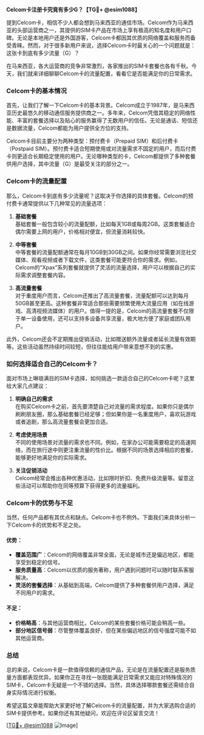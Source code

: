 **Celcom卡注册卡究竟有多少G？【TG💪+ @esim1088】**

提到Celcom卡，相信不少人都会想到马来西亚的通信市场。Celcom作为马来西亚的头部运营商之一，其提供的SIM卡产品在市场上享有极高的知名度和用户口碑。无论是本地用户还是外国游客，Celcom卡都因其优质的网络覆盖和服务而备受青睐。然而，对于很多新用户来说，选择Celcom卡时最关心的一个问题就是：这张卡到底有多少流量（G）？

在马来西亚，各大运营商的竞争非常激烈，各家推出的SIM卡套餐也各有千秋。今天，我们就来详细聊聊Celcom卡的流量配置，看看它是否能满足你的日常需求。

### Celcom卡的基本情况

首先，让我们了解一下Celcom卡的基本背景。Celcom成立于1987年，是马来西亚历史最悠久的移动通信服务提供商之一。多年来，Celcom凭借其稳定的网络性能、丰富的套餐选择以及贴心的服务赢得了无数用户的信任。无论是通话、短信还是数据流量，Celcom都能为用户提供全方位的支持。

Celcom卡目前主要分为两种类型：预付费卡（Prepaid SIM）和后付费卡（Postpaid SIM）。预付费卡适合短期使用或对流量需求不固定的用户，而后付费卡则更适合长期稳定使用的用户。无论哪种类型的卡，Celcom都提供了多种套餐供用户选择，其中流量（G）是最受关注的部分之一。

### Celcom卡的流量配置

那么，Celcom卡到底有多少流量呢？这取决于你选择的具体套餐。Celcom的预付费卡通常提供以下几种常见的流量选项：

1. **基础套餐**  
   基础套餐一般包含较小的流量配额，比如每天1GB或每周2GB。这类套餐适合偶尔需要上网的用户，价格相对便宜，但流量消耗较快。

2. **中等套餐**  
   中等套餐的流量配额通常在每月10GB到30GB之间。如果你经常需要浏览社交媒体、观看视频或者下载文件，这类套餐可能更符合你的需求。例如，Celcom的“Xpax”系列套餐就提供了灵活的流量选择，用户可以根据自己的实际需求调整套餐内容。

3. **高流量套餐**  
   对于重度用户而言，Celcom还推出了高流量套餐，流量配额可以达到每月50GB甚至更高。这种套餐非常适合那些需要频繁使用大流量应用（如在线游戏、高清视频流媒体）的用户。值得一提的是，Celcom的高流量套餐不仅限于单一设备使用，还可以支持多设备共享流量，极大地方便了家庭或团队用户。

此外，Celcom还会不定期推出促销活动，比如赠送额外流量或者延长流量有效期等。这些活动虽然持续时间较短，但往往能给用户带来意想不到的实惠。

### 如何选择适合自己的Celcom卡？

面对市场上琳琅满目的SIM卡选择，如何挑选一款适合自己的Celcom卡呢？这里给大家几点建议：

1. **明确自己的需求**  
   在购买Celcom卡之前，首先要清楚自己对流量的需求程度。如果你只是偶尔刷刷朋友圈，那么基础套餐已经足够；但如果你是一名重度用户，喜欢玩游戏或者追剧，那么高流量套餐会更加合适。

2. **考虑使用场景**  
   不同的使用场景对流量的需求也不同。例如，在家办公可能需要稳定的高速网络，而在旅行途中则更注重流量的性价比。根据不同的场景选择相应的套餐，能够更好地满足你的实际需求。

3. **关注促销活动**  
   Celcom经常会推出各种优惠活动，比如限时折扣、免费升级流量等。留意这些活动可以帮助你在同等预算下获得更多的流量福利。

### Celcom卡的优势与不足

当然，任何产品都有其优点和缺点。Celcom卡也不例外。下面我们来具体分析一下Celcom卡的优势和不足之处。

#### 优势：
- **覆盖范围广**：Celcom的网络覆盖非常全面，无论是城市还是偏远地区，都能享受到稳定的信号。
- **服务质量高**：Celcom以优质的服务著称，用户遇到问题时可以随时联系客服解决。
- **灵活的套餐选择**：从基础到高端，Celcom提供了多种套餐供用户选择，满足不同用户的需求。

#### 不足：
- **价格略高**：与其他运营商相比，Celcom的某些套餐价格可能会稍高一些。
- **部分地区信号弱**：尽管整体覆盖良好，但在某些偏远地区的信号强度可能不如其他运营商。

### 总结

总的来说，Celcom卡是一款值得信赖的通信产品，无论是在流量配置还是服务质量方面都表现优异。如果你正在寻找一张既能满足日常需求又能应对特殊情况的SIM卡，Celcom卡无疑是一个不错的选择。当然，具体选择哪款套餐还需结合自身实际情况进行权衡。

希望这篇文章能帮助大家更好地了解Celcom卡的流量配置，并为大家选购合适的SIM卡提供参考。如果你还有其他疑问，欢迎在评论区留言交流！

[[TG💪+ @esim1088](https://t.me/s/esim1088) ![Image](https://i.postimg.cc/4NQfJmqS/Snipaste-2025-05-13-00-14-12.png)]